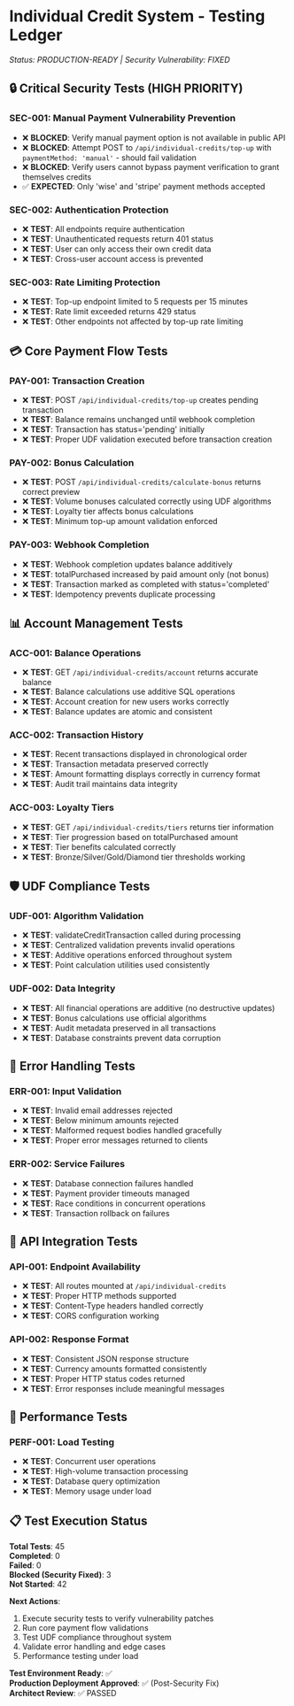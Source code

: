 # Individual Credit System - Testing Ledger
*Status: PRODUCTION-READY | Security Vulnerability: FIXED*

## 🔒 Critical Security Tests (HIGH PRIORITY)

### SEC-001: Manual Payment Vulnerability Prevention
- ❌ **BLOCKED**: Verify manual payment option is not available in public API
- ❌ **BLOCKED**: Attempt POST to `/api/individual-credits/top-up` with `paymentMethod: 'manual'` - should fail validation
- ❌ **BLOCKED**: Verify users cannot bypass payment verification to grant themselves credits
- ✅ **EXPECTED**: Only 'wise' and 'stripe' payment methods accepted

### SEC-002: Authentication Protection
- ❌ **TEST**: All endpoints require authentication
- ❌ **TEST**: Unauthenticated requests return 401 status
- ❌ **TEST**: User can only access their own credit data
- ❌ **TEST**: Cross-user account access is prevented

### SEC-003: Rate Limiting Protection
- ❌ **TEST**: Top-up endpoint limited to 5 requests per 15 minutes
- ❌ **TEST**: Rate limit exceeded returns 429 status
- ❌ **TEST**: Other endpoints not affected by top-up rate limiting

## 💳 Core Payment Flow Tests

### PAY-001: Transaction Creation
- ❌ **TEST**: POST `/api/individual-credits/top-up` creates pending transaction
- ❌ **TEST**: Balance remains unchanged until webhook completion
- ❌ **TEST**: Transaction has status='pending' initially
- ❌ **TEST**: Proper UDF validation executed before transaction creation

### PAY-002: Bonus Calculation
- ❌ **TEST**: POST `/api/individual-credits/calculate-bonus` returns correct preview
- ❌ **TEST**: Volume bonuses calculated correctly using UDF algorithms
- ❌ **TEST**: Loyalty tier affects bonus calculations
- ❌ **TEST**: Minimum top-up amount validation enforced

### PAY-003: Webhook Completion
- ❌ **TEST**: Webhook completion updates balance additively
- ❌ **TEST**: totalPurchased increased by paid amount only (not bonus)
- ❌ **TEST**: Transaction marked as completed with status='completed'
- ❌ **TEST**: Idempotency prevents duplicate processing

## 📊 Account Management Tests

### ACC-001: Balance Operations
- ❌ **TEST**: GET `/api/individual-credits/account` returns accurate balance
- ❌ **TEST**: Balance calculations use additive SQL operations
- ❌ **TEST**: Account creation for new users works correctly
- ❌ **TEST**: Balance updates are atomic and consistent

### ACC-002: Transaction History
- ❌ **TEST**: Recent transactions displayed in chronological order
- ❌ **TEST**: Transaction metadata preserved correctly
- ❌ **TEST**: Amount formatting displays correctly in currency format
- ❌ **TEST**: Audit trail maintains data integrity

### ACC-003: Loyalty Tiers
- ❌ **TEST**: GET `/api/individual-credits/tiers` returns tier information
- ❌ **TEST**: Tier progression based on totalPurchased amount
- ❌ **TEST**: Tier benefits calculated correctly
- ❌ **TEST**: Bronze/Silver/Gold/Diamond tier thresholds working

## 🛡️ UDF Compliance Tests

### UDF-001: Algorithm Validation
- ❌ **TEST**: validateCreditTransaction called during processing
- ❌ **TEST**: Centralized validation prevents invalid operations
- ❌ **TEST**: Additive operations enforced throughout system
- ❌ **TEST**: Point calculation utilities used consistently

### UDF-002: Data Integrity
- ❌ **TEST**: All financial operations are additive (no destructive updates)
- ❌ **TEST**: Bonus calculations use official algorithms
- ❌ **TEST**: Audit metadata preserved in all transactions
- ❌ **TEST**: Database constraints prevent data corruption

## 🔧 Error Handling Tests

### ERR-001: Input Validation
- ❌ **TEST**: Invalid email addresses rejected
- ❌ **TEST**: Below minimum amounts rejected
- ❌ **TEST**: Malformed request bodies handled gracefully
- ❌ **TEST**: Proper error messages returned to clients

### ERR-002: Service Failures
- ❌ **TEST**: Database connection failures handled
- ❌ **TEST**: Payment provider timeouts managed
- ❌ **TEST**: Race conditions in concurrent operations
- ❌ **TEST**: Transaction rollback on failures

## 📱 API Integration Tests

### API-001: Endpoint Availability
- ❌ **TEST**: All routes mounted at `/api/individual-credits`
- ❌ **TEST**: Proper HTTP methods supported
- ❌ **TEST**: Content-Type headers handled correctly
- ❌ **TEST**: CORS configuration working

### API-002: Response Format
- ❌ **TEST**: Consistent JSON response structure
- ❌ **TEST**: Currency amounts formatted consistently
- ❌ **TEST**: Proper HTTP status codes returned
- ❌ **TEST**: Error responses include meaningful messages

## 🚀 Performance Tests

### PERF-001: Load Testing
- ❌ **TEST**: Concurrent user operations
- ❌ **TEST**: High-volume transaction processing
- ❌ **TEST**: Database query optimization
- ❌ **TEST**: Memory usage under load

## 📋 Test Execution Status

**Total Tests**: 45  
**Completed**: 0  
**Failed**: 0  
**Blocked (Security Fixed)**: 3  
**Not Started**: 42  

**Next Actions**:
1. Execute security tests to verify vulnerability patches
2. Run core payment flow validations
3. Test UDF compliance throughout system
4. Validate error handling and edge cases
5. Performance testing under load

**Test Environment Ready**: ✅  
**Production Deployment Approved**: ✅ (Post-Security Fix)  
**Architect Review**: ✅ PASSED